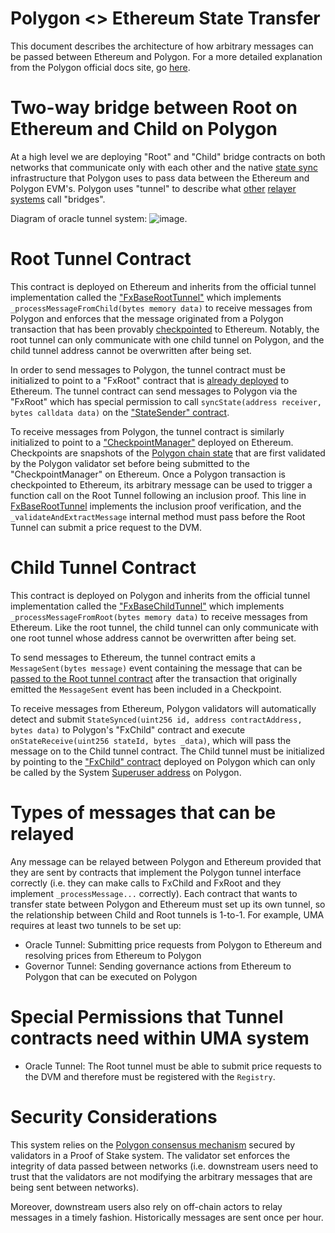 # Polygon <> Ethereum State Transfer

This document describes the architecture of how arbitrary messages can be passed between Ethereum and Polygon. For a more detailed explanation from the Polygon official docs site, go [here](https://docs.matic.network/docs/develop/l1-l2-communication/state-transfer).

# Two-way bridge between Root on Ethereum and Child on Polygon

At a high level we are deploying "Root" and "Child" bridge contracts on both networks that communicate only with each other and the native [state sync](https://docs.matic.network/docs/contribute/state-sync/state-sync/) infrastructure that Polygon uses to pass data between the Ethereum and Polygon EVM's. Polygon uses "tunnel" to describe what [other](https://docs.tokenbridge.net/amb-bridge/about-amb-bridge) [relayer](https://forum.makerdao.com/t/announcing-the-optimism-dai-bridge-with-fast-withdrawals/6938) [systems](https://developer.offchainlabs.com/docs/inside_arbitrum#bridging) call "bridges".

Diagram of oracle tunnel system: ![image](https://user-images.githubusercontent.com/12886084/121140379-115e8e80-c83a-11eb-89e9-27a694e20814.png).

# Root Tunnel Contract

This contract is deployed on Ethereum and inherits from the official tunnel implementation called the ["FxBaseRootTunnel"](https://github.com/fx-portal/contracts/blob/main/contracts/tunnel/FxBaseRootTunnel.sol) which implements `_processMessageFromChild(bytes memory data)` to receive messages from Polygon and enforces that the message originated from a Polygon transaction that has been provably [checkpointed](https://docs.matic.network/docs/contribute/heimdall/checkpoint/) to Ethereum. Notably, the root tunnel can only communicate with one child tunnel on Polygon, and the child tunnel address cannot be overwritten after being set.

In order to send messages to Polygon, the tunnel contract must be initialized to point to a "FxRoot" contract that is [already deployed](https://etherscan.io/address/0xfe5e5D361b2ad62c541bAb87C45a0B9B018389a2#code) to Ethereum. The tunnel contract can send messages to Polygon via the "FxRoot" which has special permission to call `syncState(address receiver, bytes calldata data)` on the ["StateSender" contract](https://etherscan.io/address/0x28e4f3a7f651294b9564800b2d01f35189a5bfbe/advanced#code).

To receive messages from Polygon, the tunnel contract is similarly initialized to point to a ["CheckpointManager"](https://etherscan.io/address/0x86e4dc95c7fbdbf52e33d563bbdb00823894c287) deployed on Ethereum. Checkpoints are snapshots of the [Polygon chain state](https://docs.matic.network/docs/contribute/heimdall/checkpoint/) that are first validated by the Polygon validator set before being submitted to the "CheckpointManager" on Ethereum. Once a Polygon transaction is checkpointed to Ethereum, its arbitrary message can be used to trigger a function call on the Root Tunnel following an inclusion proof. This line in [FxBaseRootTunnel](https://github.com/fx-portal/contracts/blob/main/contracts/tunnel/FxBaseRootTunnel.sol#L109) implements the inclusion proof verification, and the `_validateAndExtractMessage` internal method must pass before the Root Tunnel can submit a price request to the DVM.

# Child Tunnel Contract

This contract is deployed on Polygon and inherits from the official tunnel implementation called the ["FxBaseChildTunnel"](https://github.com/fx-portal/contracts/blob/main/contracts/tunnel/FxBaseChildTunnel.sol) which implements `_processMessageFromRoot(bytes memory data)` to receive messages from Ethereum. Like the root tunnel, the child tunnel can only communicate with one root tunnel whose address cannot be overwritten after being set.

To send messages to Ethereum, the tunnel contract emits a `MessageSent(bytes message)` event containing the message that can be [passed to the Root tunnel contract](https://github.com/fx-portal/contracts/blob/main/contracts/tunnel/FxBaseRootTunnel.sol#L138) after the transaction that originally emitted the `MessageSent` event has been included in a Checkpoint.

To receive messages from Ethereum, Polygon validators will automatically detect and submit `StateSynced(uint256 id, address contractAddress, bytes data)` to Polygon's "FxChild" contract and execute `onStateReceive(uint256 stateId, bytes _data)`, which will pass the message on to the Child tunnel contract. The Child tunnel must be initialized by pointing to the ["FxChild" contract](https://explorer-mainnet.maticvigil.com/address/0x8397259c983751DAf40400790063935a11afa28a/read-contract) deployed on Polygon which can only be called by the System [Superuser address](https://explorer-mainnet.maticvigil.com/address/0x0000000000000000000000000000000000001001/transactions) on Polygon.

# Types of messages that can be relayed

Any message can be relayed between Polygon and Ethereum provided that they are sent by contracts that implement the Polygon tunnel interface correctly (i.e. they can make calls to FxChild and FxRoot and they implement `_processMessage...` correctly). Each contract that wants to transfer state between Polygon and Ethereum must set up its own tunnel, so the relationship between Child and Root tunnels is 1-to-1. For example, UMA requires at least two tunnels to be set up:

- Oracle Tunnel: Submitting price requests from Polygon to Ethereum and resolving prices from Ethereum to Polygon
- Governor Tunnel: Sending governance actions from Ethereum to Polygon that can be executed on Polygon

# Special Permissions that Tunnel contracts need within UMA system

- Oracle Tunnel: The Root tunnel must be able to submit price requests to the DVM and therefore must be registered with the `Registry`.

# Security Considerations

This system relies on the [Polygon consensus mechanism](https://docs.matic.network/docs/home/architecture/security-models#proof-of-stake-security) secured by validators in a Proof of Stake system. The validator set enforces the integrity of data passed between networks (i.e. downstream users need to trust that the validators are not modifying the arbitrary messages that are being sent between networks).

Moreover, downstream users also rely on off-chain actors to relay messages in a timely fashion. Historically messages are sent once per hour.
